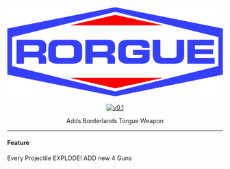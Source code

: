 <p align="center">
    <img src="https://github.com/jhjjgu0115/Torgue/blob/master/About/Preview.png" />
</p>
<p align="center">
  <a href="https://github.com/jhjjgu0115/Torgue/releases">
    <img src="https://img.shields.io/badge/release-v0.1-0066cc.svg?style=flat" alt="v0.1" />
  </a>
</p>

<p align="center">
 Adds Borderlands Torgue Weapon
</p>

---------------------------------------

#### Feature
Every Projectile EXPLODE!
ADD new 4 Guns 
